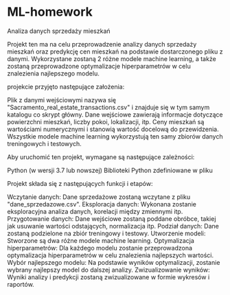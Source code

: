# ML-homework


Analiza danych sprzedaży mieszkań

Projekt ten ma na celu przeprowadzenie analizy danych sprzedaży mieszkań oraz predykcję cen mieszkań na podstawie dostarczonego pliku z danymi. Wykorzystane zostaną 2 różne modele machine learning, a także zostaną przeprowadzone optymalizacje hiperparametrów w celu znalezienia najlepszego modelu.



 projekcie przyjęto następujące założenia:

Plik z danymi wejściowymi nazywa się "Sacramento_real_estate_transactions.csv" i znajduje się w tym samym katalogu co skrypt główny.
Dane wejściowe zawierają informacje dotyczące powierzchni mieszkań, liczby pokoi, lokalizacji, itp.
Ceny mieszkań są wartościami numerycznymi i stanowią wartość docelową do przewidzenia.
Wszystkie modele machine learning wykorzystują ten samy zbiorów danych treningowych i testowych.


Aby uruchomić ten projekt, wymagane są następujące zależności:

Python (w wersji 3.7 lub nowszej)
Biblioteki Python zdefiniowane w pliku 



Projekt składa się z następujących funkcji i etapów:

Wczytanie danych: Dane sprzedażowe zostaną wczytane z pliku "dane_sprzedazowe.csv".
Eksploracja danych: Wykonana zostanie eksploracyjna analiza danych, korelacji między zmiennymi itp.
Przygotowanie danych: Dane wejściowe zostaną poddane obróbce, takiej jak usuwanie wartości odstających, normalizacja itp.
Podział danych: Dane zostaną podzielone na zbiór treningowy i testowy.
Utworzenie modeli: Stworzone są dwa różne modele machine learning.
Optymalizacja hiperparametrów: Dla każdego modelu zostanie przeprowadzona optymalizacja hiperparametrów w celu znalezienia najlepszych wartości.
Wybór najlepszego modelu: Na podstawie wyników optymalizacji, zostanie wybrany najlepszy model do dalszej analizy.
Zwizualizowanie wyników: Wyniki analizy i predykcji zostaną zwizualizowane w formie wykresów i raportów.



